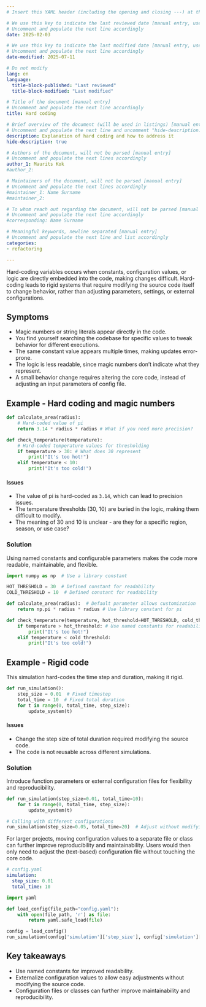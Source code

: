 ```yaml
---
# Insert this YAML header (including the opening and closing ---) at the beginning of the document and fill it out accordingly

# We use this key to indicate the last reviewed date [manual entry, use YYYY-MM-DD]
# Uncomment and populate the next line accordingly
date: 2025-02-03

# We use this key to indicate the last modified date [manual entry, use YYYY-MM-DD]
# Uncomment and populate the next line accordingly
date-modified: 2025-07-11

# Do not modify
lang: en
language: 
  title-block-published: "Last reviewed"
  title-block-modified: "Last modified"

# Title of the document [manual entry]
# Uncomment and populate the next line accordingly
title: Hard coding

# Brief overview of the document (will be used in listings) [manual entry]
# Uncomment and populate the next line and uncomment "hide-description: true".
description: Explanation of hard coding and how to address it
hide-description: true

# Authors of the document, will not be parsed [manual entry]
# Uncomment and populate the next lines accordingly
author_1: Maurits Kok
#author_2:

# Maintainers of the document, will not be parsed [manual entry]
# Uncomment and populate the next lines accordingly
#maintainer_1: Name Surname
#maintainer_2:

# To whom reach out regarding the document, will not be parsed [manual entry]
# Uncomment and populate the next line accordingly
#corresponding: Name Surname

# Meaningful keywords, newline separated [manual entry]
# Uncomment and populate the next line and list accordingly
categories: 
- refactoring 

---
```


Hard-coding variables occurs when constants, configuration values, or logic are directly embedded into the code, making changes difficult. Hard-coding leads to rigid systems that require modifying the source code itself to change behavior, rather than adjusting parameters, settings, or external configurations.

## Symptoms
- Magic numbers or string literals appear directly in the code.
- You find yourself searching the codebase for specific values to tweak behavior for different executions.
- The same constant value appears multiple times, making updates error-prone.
- The logic is less readable, since magic numbers don’t indicate what they represent.
- A small behavior change requires altering the core code, instead of adjusting an input parameters of config file.

## Example - Hard coding and magic numbers
```python
def calculate_area(radius):
    # Hard-coded value of pi
    return 3.14 * radius * radius # What if you need more precision?

def check_temperature(temperature):
    # Hard-coded temperature values for thresholding
    if temperature > 30: # What does 30 represent
        print("It's too hot!")
    elif temperature < 10:
        print("It's too cold!")
```

#### Issues

- The value of pi is hard-coded as `3.14`, which can lead to precision issues.
- The temperature thresholds (30, 10) are buried in the logic, making them difficult to modify.
- The meaning of 30 and 10 is unclear - are they for a specific region, season, or use case?


### Solution
Using named constants and configurable parameters makes the code more readable, maintainable, and flexible.

```python
import numpy as np  # Use a library constant

HOT_THRESHOLD = 30  # Defined constant for readability
COLD_THRESHOLD = 10  # Defined constant for readability

def calculate_area(radius):  # Default parameter allows customization
    return np.pi * radius * radius # Use library constant for pi

def check_temperature(temperature, hot_threshold=HOT_THRESHOLD, cold_threshold=COLD_THRESHOLD):
    if temperature > hot_threshold: # Use named constants for readability
        print("It's too hot!")
    elif temperature < cold_threshold:
        print("It's too cold!")
```

## Example - Rigid code
This simulation hard-codes the time step and duration, making it rigid.

```python
def run_simulation():
    step_size = 0.01  # Fixed timestep
    total_time = 10  # Fixed total duration
    for t in range(0, total_time, step_size):
        update_system(t)

```

#### Issues
- Change the step size of total duration required modifying the source code.
- The code is not reusable across different simulations.

### Solution
Introduce function parameters or external configuration files for flexibility and reproducibility.

```python
def run_simulation(step_size=0.01, total_time=10):
    for t in range(0, total_time, step_size):
        update_system(t)

# Calling with different configurations
run_simulation(step_size=0.05, total_time=20)  # Adjust without modifying the underlying code
```

For larger projects, moving configuration values to a separate file or class can further improve reproducibility and maintainability. Users would then only need to adjust the (text-based) configuration file without touching the core code.

```yaml
# config.yaml
simulation:
  step_size: 0.01
  total_time: 10
```

```python
import yaml

def load_config(file_path="config.yaml"):
    with open(file_path, 'r') as file:
        return yaml.safe_load(file)

config = load_config()
run_simulation(config['simulation']['step_size'], config['simulation']['total_time'])
```

## Key takeaways
- Use named constants for improved readability.
- Externalize configuration values to allow easy adjustments without modifying the source code.
- Configuration files or classes can further improve maintainability and reproducibility.


<!-- ::: {.callout-note appearance="simple" icon="false"}
## {{< fa signs-post >}} Learn more
- 
::: -->
